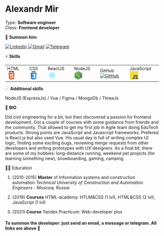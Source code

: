 # Alexandr Mir 
*Type:* **Software engineer** <br/>
*Class:* **Frontend developer**

🧙 **Summon him**:<br/>

[![Linkedin](https://img.shields.io/static/v1?label=&message=Linkedin&color=0E7FBF&&&style=flat&logo=linkedin&logoColor=white)](https://www.linkedin.com/in/https://www.linkedin.com/in/xelarim/)
[![Gmail](https://img.shields.io/static/v1?label=Gmail&labelColor=EA0008&message=totfront@gmail.com&color=555555&style=flat&logo=gmail&logoColor=white)](mailto:totfront@gmail.com)
[![Telegram](https://img.shields.io/static/v1?label=&message=Telegram&color=0E7FBF&&&style=flat&logo=telegram&logoColor=white)](https://t.me/xelarim)

⚡ **Skills**<br/>

<table>
    <tbody>
        <tr>
            <td>HTML <a href="#"><img alt="HTML5" title="HTML5" height="28px"
                        src="https://raw.githubusercontent.com/github/explore/80688e429a7d4ef2fca1e82350fe8e3517d3494d/topics/html/html.png" /></a>
            </td>
            <td>CSS <a href="#"><img alt="CSS3" title="CSS3" height="28px"
                        src="https://raw.githubusercontent.com/github/explore/80688e429a7d4ef2fca1e82350fe8e3517d3494d/topics/css/css.png" /></a>
            </td>
            <td>ReactJS <a href="#"><img alt="React" title="React" height="28px"
                        src="https://raw.githubusercontent.com/github/explore/80688e429a7d4ef2fca1e82350fe8e3517d3494d/topics/react/react.png" /></a>
            </td>
             <td>NodeJS <a href="#"><img alt="NodeJS" title="NodeJS" height="28px"
                        src="https://raw.githubusercontent.com/github/explore/80688e429a7d4ef2fca1e82350fe8e3517d3494d/topics/nodejs/nodejs.png" /></a>
            </td>
            <td>GitHub <a href="#"><img alt="GitHub" title="GitHub" height="28px"
                        src="https://i.imgur.com/DZgetVv.png" /></a>
            </td>
            <td>JavaScript  <a href="#"><img alt="JavaScript" title="JavaScript" height="28px"
                        src="https://raw.githubusercontent.com/github/explore/80688e429a7d4ef2fca1e82350fe8e3517d3494d/topics/javascript/javascript.png" /></a>
            </td>
        </tr>
    </tbody>
</table>

☄ **Additional skills**<br/>

NodeJS (ExpressJs) / Vue / Figma / MongoDb / ThreeJs 

📜 **BIO**<br/>

Did civil engineering for a bit, but then discovered a passion for frontend development. Got a couple of courses with some guidance from friends and the community. That allowed  to get my first job in Agile team doing EduTech products.
Strong points are JavaScript and Javascript frameworks. Prefered is React.js but also used Vue. His usual day is full of writing complex UI logic, finding some exciting bugs, reviewing merge requests from other developers and writing prototypes with UX designers.
As a final bit, there are some of my hobbies: long-distance running, weekend pet projects (for learning something new), snowboarding, gaming, camping

👨‍🎓 Education 
1. (2010-2015) **Master** of Information systems and construction automation
*Technical University of Construction and Automation Engineers - Moscow, Russia*

2. (2019) **Courses** HTML-academy: HTLM&CSS (1 lvl), HTML&CSS (2 lvl), JavaScript (1 lvl)
3. (2021) **Course** Yandex.Practicum: Web-developer plus
  
#### To summon the developer: just send an email, a message or telegram. All links are above 🔼
